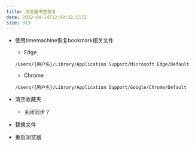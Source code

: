 ```yaml
---
title: 浏览器书签恢复
date: 2022-04-14T12:00:22.517Z
size: 313
---
```

- 使用timemachine恢复bookmark相关文件

  - Edge

  ```
  /Users/{用户名}/Library/Application Support/Microsoft Edge/Default
  ```

  - Chrome

  ```
  /Users/{用户名}/Library/Application Support/Google/Chrome/Default
  ```


- 清空收藏夹

  - 关闭同步？

- 替换文件
- 重启浏览器

